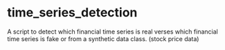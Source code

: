# time_series_detection
A script to detect which financial time series is real verses which financial time series is fake or from a synthetic data class. (stock price data)
